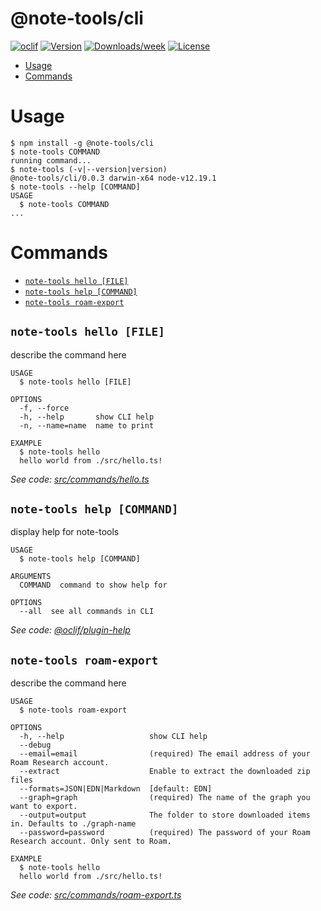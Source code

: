 @note-tools/cli
===============



[![oclif](https://img.shields.io/badge/cli-oclif-brightgreen.svg)](https://oclif.io)
[![Version](https://img.shields.io/npm/v/@note-tools/cli.svg)](https://npmjs.org/package/@note-tools/cli)
[![Downloads/week](https://img.shields.io/npm/dw/@note-tools/cli.svg)](https://npmjs.org/package/@note-tools/cli)
[![License](https://img.shields.io/npm/l/@note-tools/cli.svg)](https://github.com/rbrcsk/note-tools/blob/master/package.json)

<!-- toc -->
* [Usage](#usage)
* [Commands](#commands)
<!-- tocstop -->
# Usage
<!-- usage -->
```sh-session
$ npm install -g @note-tools/cli
$ note-tools COMMAND
running command...
$ note-tools (-v|--version|version)
@note-tools/cli/0.0.3 darwin-x64 node-v12.19.1
$ note-tools --help [COMMAND]
USAGE
  $ note-tools COMMAND
...
```
<!-- usagestop -->
# Commands
<!-- commands -->
* [`note-tools hello [FILE]`](#note-tools-hello-file)
* [`note-tools help [COMMAND]`](#note-tools-help-command)
* [`note-tools roam-export`](#note-tools-roam-export)

## `note-tools hello [FILE]`

describe the command here

```
USAGE
  $ note-tools hello [FILE]

OPTIONS
  -f, --force
  -h, --help       show CLI help
  -n, --name=name  name to print

EXAMPLE
  $ note-tools hello
  hello world from ./src/hello.ts!
```

_See code: [src/commands/hello.ts](https://github.com/rbrcsk/note-tools/blob/v0.0.3/src/commands/hello.ts)_

## `note-tools help [COMMAND]`

display help for note-tools

```
USAGE
  $ note-tools help [COMMAND]

ARGUMENTS
  COMMAND  command to show help for

OPTIONS
  --all  see all commands in CLI
```

_See code: [@oclif/plugin-help](https://github.com/oclif/plugin-help/blob/v3.2.2/src/commands/help.ts)_

## `note-tools roam-export`

describe the command here

```
USAGE
  $ note-tools roam-export

OPTIONS
  -h, --help                   show CLI help
  --debug
  --email=email                (required) The email address of your Roam Research account.
  --extract                    Enable to extract the downloaded zip files
  --formats=JSON|EDN|Markdown  [default: EDN]
  --graph=graph                (required) The name of the graph you want to export.
  --output=output              The folder to store downloaded items in. Defaults to ./graph-name
  --password=password          (required) The password of your Roam Research account. Only sent to Roam.

EXAMPLE
  $ note-tools hello
  hello world from ./src/hello.ts!
```

_See code: [src/commands/roam-export.ts](https://github.com/rbrcsk/note-tools/blob/v0.0.3/src/commands/roam-export.ts)_
<!-- commandsstop -->
